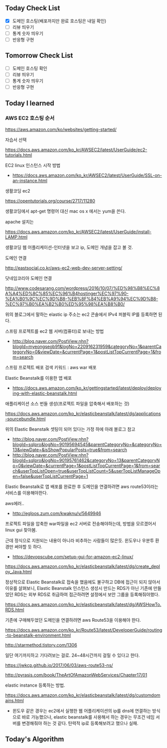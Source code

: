 ## Today Check List

- [x] 도메인 호스팅(배포까지만 완료 호스팅은 내일 확인)
- [ ] 리뷰 띄우기
- [ ] 통계 숫자 띄우기
- [ ] 반응형 구현

## Tomorrow Check List

- [ ] 도메인 호스팅 확인
- [ ] 리뷰 띄우기
- [ ] 통계 숫자 띄우기
- [ ] 반응형 구현

## Today I learned



### AWS EC2 호스팅 순서

https://aws.amazon.com/ko/websites/getting-started/

자습서 선택

https://docs.aws.amazon.com/ko_kr/AWSEC2/latest/UserGuide/ec2-tutorials.html

EC2 linux 인스턴스 시작 방법

* https://docs.aws.amazon.com/ko_kr/AWSEC2/latest/UserGuide/SSL-on-an-instance.html



생활코딩 ec2

https://opentutorials.org/course/2717/11280



생활코딩에서 apt-get 명령어 대신 mac os x 에서는  yum을 쓴다. 

apache 설치는 

https://docs.aws.amazon.com/ko_kr/AWSEC2/latest/UserGuide/install-LAMP.html



생활코딩 웹 어플리케이션-인터넷을 보고 ip, 도메인 개념을 잡고 볼 것.



도메인 연결

http://eastsocial.co.kr/aws-ec2-web-dev-server-setting/



닷네임코리아 도메인 연결

http://www.codesarang.com/wordpress/2016/10/07/%ED%98%B8%EC%8A%A4%ED%8C%85%EC%96%B4hostinger%EC%97%90-%EA%B0%9C%EC%9D%B8-%EB%8F%84%EB%A9%94%EC%9D%B8-%EC%97%B0%EA%B2%B0%ED%95%98%EA%B8%B0/

위의 블로그에서 말하는 elastic ip 주소는 ec2 콘솔에서 IPv4 퍼블릭 IP를 등록하면 된다.



스프링 프로젝트를 ec2 웹 서버(컴퓨터)로 보내는 방법

* http://blog.naver.com/PostView.nhn?blogId=myeongseob91&logNo=220916231959&categoryNo=1&parentCategoryNo=0&viewDate=&currentPage=1&postListTopCurrentPage=1&from=search

스프링 프로젝트 배포 검색 키워드 : aws war 배포

Elastic Beanstalk를 이용한 앱 배포

* https://docs.aws.amazon.com/ko_kr/gettingstarted/latest/deploy/deploying-with-elastic-beanstalk.html

애플리케이션 소스 번들 생성(프로젝트 파일을 압축해서 배포하는 것)

https://docs.aws.amazon.com/ko_kr/elasticbeanstalk/latest/dg/applications-sourcebundle.html

위의 Elastic Beanstalk 셋팅이 되어 있다는 가정 하에 아래 블로그 참고



* http://blog.naver.com/PostView.nhn?blogId=sqlpro&logNo=90195694545&parentCategoryNo=&categoryNo=13&viewDate=&isShowPopularPosts=true&from=search
* http://blog.naver.com/PostView.nhn?blogId=sqlpro&logNo=90195761462&categoryNo=13&parentCategoryNo=0&viewDate=&currentPage=1&postListTopCurrentPage=1&from=search&userTopListOpen=true&userTopListCount=5&userTopListManageOpen=false&userTopListCurrentPage=1



Elastic Beanstalk로 앱 배포를 완료한 후 도메인을 연결하려면 aws route53이라는 서비스를 이용해야한다.



aws에러..

* http://egloos.zum.com/kwaknu/v/5649946



프로젝트 파일을 압축한 war파일을 ec2 서버로 전송해야하는데, 방법을 모르겠어서 linux gui 찾아봄.

근데 정식으로 지원되는 내용이 아니라 비추하는 사람들이 많은듯. 윈도우나 우분투 환경만 써야할 듯 하다.

* https://devopscube.com/setup-gui-for-amazon-ec2-linux/



https://docs.aws.amazon.com/ko_kr/elasticbeanstalk/latest/dg/create_deploy_Java.html



정상적으로 Elastic Beanstalk로 접속을 했음에도 불구하고 DB에 접근이 되지 않아서 이유를 살펴보니, Elastic Beanstalk 인스턴스 생성시 만드는 RDS가 아닌 기존에 만들었던 RDS는 외부 RDS로 취급하여 접근하려면 설정에서 보안 그룹을 등록해줘야했다.

https://docs.aws.amazon.com/ko_kr/elasticbeanstalk/latest/dg/AWSHowTo.RDS.html



기존에 구매해두었던 도메인을 연결하려면 aws Route53을 이용해야 한다.

https://docs.aws.amazon.com/ko_kr/Route53/latest/DeveloperGuide/routing-to-beanstalk-environment.html

http://starmethod.tistory.com/1306

일단 여기까지하고 기다려보는 걸로. 24~48시간까지 걸릴 수 있다고 한다.

https://jwkcp.github.io/2017/06/03/aws-route53-ns/

http://pyrasis.com/book/TheArtOfAmazonWebServices/Chapter17/01



elastic instance 등록하는 방법.

https://docs.aws.amazon.com/ko_kr/elasticbeanstalk/latest/dg/customdomains.html



* 윈도우 같은 경우는 ec2에서 실행한 웹 어플리케이션의 ip를 dns에 연결하는 방식으로 바로 가능했으나, elastic beanstalk를 사용해서 하는 경우는 무조건 네임 서버를 변경해줘야 하는 것 같다. 탄력적 ip로 등록해보려고 했으나 실패.

## Today's Algorithm

